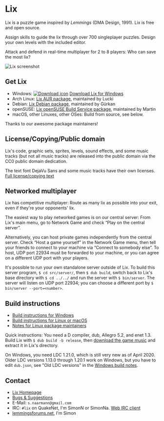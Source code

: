 Lix
===

Lix is a puzzle game inspired by *Lemmings* (DMA Design, 1991).
Lix is free and open source.

Assign skills to guide the lix through over 700 singleplayer puzzles.
Design your own levels with the included editor.

Attack and defend in real-time multiplayer for 2 to 8 players:
Who can save the most lix?

![Lix screenshot](http://lixgame.com/img/lix-d-screenshot.png)

Get Lix
-------

* Windows:
    [![Download icon](http://lixgame.com/img/download-icon.png)](https://github.com/SimonN/LixD/releases)
    [Download Lix for Windows](https://github.com/SimonN/LixD/releases)
* Arch Linux: [Lix AUR
    package](https://aur.archlinux.org/packages/lix/),
    maintained by Lucki
* Debian: [Lix Debian
    package](https://packages.debian.org/stable/source/lix),
    maintained by Gürkan
* openSUSE: [Lix openSUSE Build Service
    package](https://build.opensuse.org/package/show/games/lix),
    maintained by Martin
* macOS, other Linuxes, other OSes: Build from source, see below.

Thanks to our awesome package maintainers!

License/Copying/Public domain
-----------------------------

Lix's code, graphic sets, sprites, levels, sound effects, and some music
tracks (but not all music tracks) are released into the public domain
via the CC0 public domain dedication.

The text font DejaVu Sans and some music tracks have their own licenses.
[Full license/copying
text](https://raw.githubusercontent.com/SimonN/LixD/master/doc/copying.txt)

Networked multiplayer
---------------------

Lix has competitive multiplayer: Route as many lix as possible into your exit,
even if they're your opponents' lix.

The easiest way to play networked games is on our central server: From
Lix's main menu, go to Network Game and check “Play on the central server”.

Alternatively, you can host private games independently from the central
server. Check “Host a game yourself” in the Network Game menu, then tell
your friends to connect to your machine via “Connect to somebody else”.
To host, UDP port 22934 must be forwarded to your machine, or you can agree
on a different UDP port with your players.

It's possible to run your own standalone server outside of Lix.
To build this server program, `$ cd src/server/`, then `$ dub build`,
switch back to Lix's base directory with `$ cd ../../` and run the server
with `$ bin/server`. The server will listen on UDP port 22934; you can choose
a different port by `$ bin/server --port=<number>`.

Build instructions
------------------

* [Build instructions for Windows](
https://raw.githubusercontent.com/SimonN/LixD/master/doc/build/win64.txt)
* [Build instructions for Linux or macOS](
https://github.com/SimonN/LixD/blob/master/doc/build/linux.md)
* [Notes for Linux package maintainers](
https://raw.githubusercontent.com/SimonN/LixD/master/doc/build/package.txt)

Quick instructions: You need a D compiler, dub, Allegro 5.2, and enet 1.3.
Build Lix with `$ dub build -b release`, then
[download the game music](http://www.lixgame.com/dow/lix-music.zip)
and extract it in Lix's directory.

On Windows, you need LDC 1.21.0, which is still very new as of April 2020.
Older LDC versions 1.13.0 through 1.20.1 work on Windows, but you have to edit
`dub.json`, see "Old LDC versions" in the [Windows build notes](https://raw.githubusercontent.com/SimonN/LixD/master/doc/build/win64.txt).

Contact
-------

* [Lix Homepage](http://www.lixgame.com)
* [Bugs & Suggestions](https://github.com/SimonN/LixD/issues)
* E-Mail: `s.naarmann@gmail.com`
* IRC: `#lix` on QuakeNet, I'm SimonN or SimonNa.
    [Web IRC client](http://webchat.quakenet.org/?channels=lix)
* [lemmingsforums.net](https://www.lemmingsforums.net/index.php?board=8.0),
    I'm Simon
